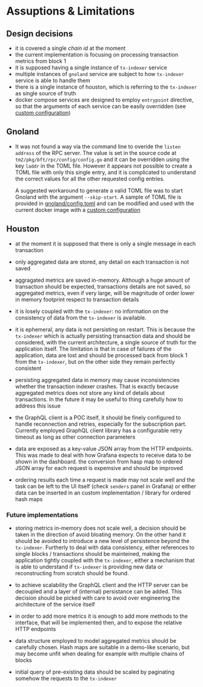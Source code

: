 # Assuptions & Limitations

## Design decisions

* it is covered a single _chain id_ at the moment
* the current implementation is focusing on processing transaction metrics from block 1
* it is supposed having a single instance of `tx-indexer` service
* multiple instances of `gnoland` service are subject to how `tx-indexer` service is able to handle them
* there is a single instance of houston, which is referring to the `tx-indexer` as single source of truth
* docker compose services are designed to employ `entrypoint` directive, so that the arguments of each service can be easily overridden (see [custom configuration](../README.md#custom-configuration))

## Gnoland

* It was not found a way via the command line to overide the `listen address` of the RPC server.
The value is set in the source code at `tm2/pkg/bft/rpc/config/config.go` and it can be overridden using the key `laddr` in the TOML file.
However it appears not possible to create a TOML file with only this single entry, and it is complicated to understand the correct values for all the other requested config entries.

  A suggested workaround to generate a valid TOML file was to start Gnoland with the argument `--skip-start`.
A sample of TOML file is provided in [gnoland/config.toml](../gnoland/config.toml) and can be modified and used with the current docker image
with a [custom configuration](../README.md#custom-configuration)

## Houston

* at the moment it is supposed that there is only a single message in each transaction

* only aggregated data are stored, any detail on each transaction is not saved

* aggragated metrics are saved in-memory. Although a huge amount of transaction should be expected, transactions details are not saved, so aggregated metrics, even if very large, will be magnitude of order lower in memory footprint respect to transaction details

* it is losely coupled with the `tx-indexer`: no information on the consistency of data from the `tx-indexer` is available.

* it is ephemeral, any data is not persisting on restart. This is because the `tx-indexer` which is actually persisting transaction data and should be considered, with the current architecture, a single source of truth for the application itself. The limitation is that in case of failures of the application, data are lost and should be processed back from block 1 from the `tx-indexer`, but on the other side they remain perfectly consistent

* persisting aggregated data in memory may cause inconsistencies whether the transaction indexer crashes. That is exactly because aggregated metrics does not store any kind of details about transactions. In the future it may be useful to thing carefully how to address this issue

* the GraphQL client is a POC itself, it should be finely configured to handle reconnection and retries, especially for the subscription part.
Currently employed GraphQL client library has a configurable retry timeout as long as other connection parameters

* data are exposed as a key-value JSON array from the HTTP endpoints. This was made to deal with how Grafana expects to receive data to be shown in the dashboard. the conversion from hasp map to ordered JSON array for each request is expemsive and should be improved

* ordering results each time a request is made may not scale well and the task can be left to the UI itself (check `senders` panel in Grafana)
or either data can be inserted in an custom implementation / library for ordered hash maps

### Future implementations

* storing metrics in-memory does not scale well, a decision should be taken in the direction of avoid bloating memory.
On the other hand it should be avoided to introduce a new level of persistence beyond the `tx-indexer`.
Furtherly to deal with data consistency, either references to single blocks / transactions should be mainteined, making
the application tightly coupled with the `tx-indexer`, either a mechanism that is able to understand if `tx-indexer` is providing
new data or reconstructing from scratch should be found.

* to achieve scalability the GraphQL client and the HTTP server can be decoupled and a layer of (internal) persistance can be added.
This decision should be picked with care to avoid over engineering the architecture of the service itself

* in order to add more metrics it is enough to add more methods to the interface, that will be implemented then, and to expose the relative HTTP endpoints

* data structure employed to model aggregated metrics should be carefully chosen. Hash maps are suitable in a demo-like scenario,
but may become unfit when dealing for example with multiple chains of blocks

* initial query of pre-existing data should be scaled by paginating somehow the requests to the `tx-indexer`
